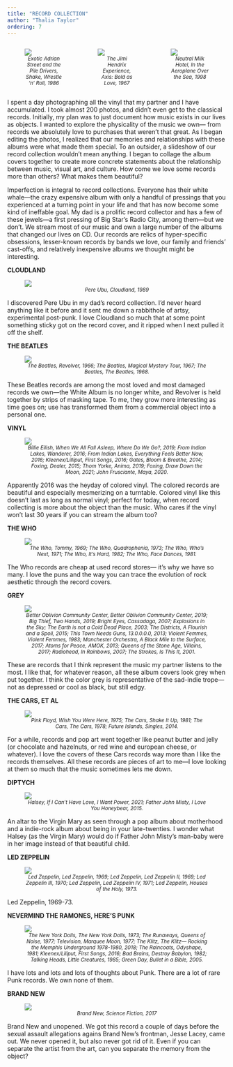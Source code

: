 ```yaml
---
title: "RECORD COLLECTION"
author: "Thalia Taylor"
ordering: 7
---
```


<style>
    figcaption {
        font-style: italic;
        font-size: smaller;
        text-align: center;
    }
    .container {
        display: grid; 
        grid-template-columns: repeat(3, 1fr);
        grid-auto-rows: 1fr;
    }`
</style>

<div class="container">
<figure>
<img src="/assets/images/zine/z5/RECORD_COLLECTION/adrian street.jpg">
<figcaption>Exotic Adrian Street and the Pile Drivers, Shake, Wrestle ‘n’ Roll, 1986</figcaption>
</figure>

<figure>
<img src="/assets/images/zine/z5/RECORD_COLLECTION/jhe.jpg">
<figcaption>The Jimi Hendrix Experience, Axis: Bold as Love, 1967</figcaption>
</figure>

<figure>
<img src="/assets/images/zine/z5/RECORD_COLLECTION/neutral milk hotel.jpg">
<figcaption>Neutral Milk Hotel, In the Aeroplane Over the Sea, 1998</figcaption>
</figure>
</div>

I spent a day photographing all the vinyl that my partner and I have accumulated. I took almost 200 photos, and didn’t even get to the classical records. Initially, my plan was to just document how music exists in our lives as objects. I wanted to explore the physicality of the music we own— from records we absolutely love to purchases that weren’t that great. As I began editing the photos, I realized that our memories and relationships with these albums were what made them special. To an outsider, a slideshow of our record collection wouldn’t mean anything. I began to collage the album covers together to create more concrete statements about the relationship between music, visual art, and culture. How come we love some records more than others? What makes them beautiful?

Imperfection is integral to record collections. Everyone has their white whale—the crazy expensive album with only a handful of pressings that you experienced at a turning point in your life and that has now become some kind of ineffable goal. My dad is a prolific record collector and has a few of these jewels—a first pressing of Big Star’s Radio City, among them—but we don’t. We stream most of our music and own a large number of the albums that changed our lives on CD. Our records are relics of hyper-specific obsessions, lesser-known records by bands we love, our family and friends’ cast-offs, and relatively inexpensive albums we thought might be interesting.

**CLOUDLAND**

<figure>
<img src="/assets/images/zine/z5/RECORD_COLLECTION/1. Cloudland.jpg">
<figcaption>Pere Ubu, Cloudland, 1989</figcaption>
</figure>

I discovered Pere Ubu in my dad’s record collection. I’d never heard anything like it before and it sent me down a rabbithole of artsy, experimental post-punk. I love Cloudland so much that at some point something sticky got on the record cover, and it ripped when I next pulled it off the shelf.

**THE BEATLES**

<figure>
<img src="/assets/images/zine/z5/RECORD_COLLECTION/4. The Beatles.jpg">
<figcaption>The Beatles, Revolver, 1966; The Beatles, Magical Mystery Tour, 1967; The Beatles, The Beatles, 1968.</figcaption>
</figure>

These Beatles records are among the most loved and most damaged records we own—the White Album is no longer white, and Revolver is held together by strips of masking tape. To me, they grow more interesting as time goes on; use has transformed them from a commercial object into a personal one.

**VINYL**

<figure>
<img src="/assets/images/zine/z5/RECORD_COLLECTION/5. vinyl.jpg">
<figcaption>Billie Eilish, When We All Fall Asleep, Where Do We Go?, 2019; From Indian Lakes, Wanderer, 2016; From Indian Lakes, Everything Feels Better Now, 2016; Kleenex/Lilliput, First Songs, 2016; Gates, Bloom & Breathe, 2014; Foxing, Dealer, 2015; Thom Yorke, Anima, 2019; Foxing, Draw Down the Moon, 2021; John Frusciante, Maya, 2020.</figcaption>
</figure>

Apparently 2016 was the heyday of colored vinyl. The colored records are beautiful and especially mesmerizing on a turntable. Colored vinyl like this doesn’t last as long as normal vinyl; perfect for today, when record collecting is more about the object than the music. Who cares if the vinyl won’t last 30 years if you can stream the album too?

**THE WHO**

<figure>
<img src="/assets/images/zine/z5/RECORD_COLLECTION/8. The Who.jpg">
<figcaption>The Who, Tommy, 1969; The Who, Quadrophenia, 1973; The Who, Who’s Next, 1971; The Who, It’s Hard, 1982; The Who, Face Dances, 1981.</figcaption>
</figure>

The Who records are cheap at used record stores— it’s why we have so many. I love the puns and the way you can trace the evolution of rock aesthetic through the record covers.

**GREY**

<figure>
<img src="/assets/images/zine/z5/RECORD_COLLECTION/6. Grey.jpg">
<figcaption>Better Oblivion Community Center, Better Oblivion Community Center, 2019; Big Thief, Two Hands, 2019; Bright Eyes, Cassadaga, 2007; Explosions in the Sky; The Earth is not a Cold Dead Place, 2003; The Districts, A Flourish and a Spoil, 2015; This Town Needs Guns, 13.0.0.0.0, 2013; Violent Femmes, Violent Femmes, 1983; Manchester Orchestra, A Black Mile to the Surface, 2017; Atoms for Peace, AMOK, 2013; Queens of the Stone Age, Villains, 2017; Radiohead, In Rainbows, 2007; The Strokes, Is This It, 2001.</figcaption>
</figure>

These are records that I think represent the music my partner listens to the most. I like that, for whatever reason, all these album covers look grey when put together. I think the color grey is representative of the sad-indie trope—not as depressed or cool as black, but still edgy.

**THE CARS, ET AL**

<figure>
<img src="/assets/images/zine/z5/RECORD_COLLECTION/9. the cars.jpg">
<figcaption>Pink Floyd, Wish You Were Here, 1975; The Cars, Shake It Up, 1981; The Cars, The Cars, 1978; Future Islands, Singles, 2014.</figcaption>
</figure>

For a while, records and pop art went together like peanut butter and jelly (or chocolate and hazelnuts, or red wine and european cheese, or whatever). I love the covers of these Cars records way more than I like the records themselves. All these records are pieces of art to me—I love looking at them so much that the music sometimes lets me down.

**DIPTYCH**

<figure>
<img src="/assets/images/zine/z5/RECORD_COLLECTION/10. Dyptich.jpg">
<figcaption>Halsey, If I Can’t Have Love, I Want Power, 2021; Father John Misty, I Love You Honeybear, 2015.</figcaption>
</figure>

An altar to the Virgin Mary as seen through a pop album about motherhood and a indie-rock album about being in your late-twenties. I wonder what Halsey (as the Virgin Mary) would do if Father John Misty’s man-baby were in her image instead of that beautiful child.

**LED ZEPPELIN**

<figure>
<img src="/assets/images/zine/z5/RECORD_COLLECTION/11. Led Zeppelin.jpg">
<figcaption>Led Zeppelin, Led Zeppelin, 1969; Led Zeppelin, Led Zeppelin II, 1969; Led Zeppelin III, 1970; Led Zeppelin, Led Zeppelin IV, 1971; Led Zeppelin, Houses of the Holy, 1973.</figcaption>
</figure>

Led Zeppelin, 1969-73.

**NEVERMIND THE RAMONES, HERE’S PUNK**

<figure>
<img src="/assets/images/zine/z5/RECORD_COLLECTION/12. Nevermind the Ramones, here_s Punk.jpg">
<figcaption>The New York Dolls, The New York Dolls, 1973; The Runaways, Queens of Noise, 1977; Television, Marquee Moon, 1977; The Klitz, The Klitz— Rocking the Memphis Underground 1978-1980, 2018; The Raincoats, Odyshape, 1981; Kleenex/Liliput, First Songs, 2016; Bad Brains, Destroy Babylon, 1982; Talking Heads, Little Creatures, 1985; Green Day, Bullet in a Bible, 2005.</figcaption>
</figure>

I have lots and lots and lots of thoughts about Punk. There are a lot of rare Punk records. We own none of them.

**BRAND NEW**

<figure>
<img src="/assets/images/zine/z5/RECORD_COLLECTION/13. brand new.jpg">
<figcaption>Brand New, Science Fiction, 2017</figcaption>
</figure>

Brand New and unopened. We got this record a couple of days before the sexual assault allegations agains Brand New’s frontman, Jesse Lacey, came out. We never opened it, but also never got rid of it. Even if you can separate the artist from the art, can you separate the memory from the object?
